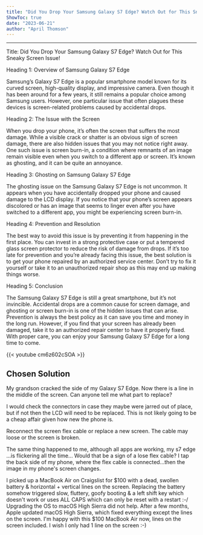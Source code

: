 ```yaml
---
title: "Did You Drop Your Samsung Galaxy S7 Edge? Watch Out for This Sneaky Screen Issue!"
ShowToc: true 
date: "2023-06-21"
author: "April Thomson"
---
```

*****
Title: Did You Drop Your Samsung Galaxy S7 Edge? Watch Out for This Sneaky Screen Issue!

Heading 1: Overview of Samsung Galaxy S7 Edge 

Samsung’s Galaxy S7 Edge is a popular smartphone model known for its curved screen, high-quality display, and impressive camera. Even though it has been around for a few years, it still remains a popular choice among Samsung users. However, one particular issue that often plagues these devices is screen-related problems caused by accidental drops.

Heading 2: The Issue with the Screen

When you drop your phone, it’s often the screen that suffers the most damage. While a visible crack or shatter is an obvious sign of screen damage, there are also hidden issues that you may not notice right away. One such issue is screen burn-in, a condition where remnants of an image remain visible even when you switch to a different app or screen. It’s known as ghosting, and it can be quite an annoyance.

Heading 3: Ghosting on Samsung Galaxy S7 Edge 

The ghosting issue on the Samsung Galaxy S7 Edge is not uncommon. It appears when you have accidentally dropped your phone and caused damage to the LCD display. If you notice that your phone’s screen appears discolored or has an image that seems to linger even after you have switched to a different app, you might be experiencing screen burn-in.

Heading 4: Prevention and Resolution 

The best way to avoid this issue is by preventing it from happening in the first place. You can invest in a strong protective case or put a tempered glass screen protector to reduce the risk of damage from drops. If it’s too late for prevention and you’re already facing this issue, the best solution is to get your phone repaired by an authorized service center. Don’t try to fix it yourself or take it to an unauthorized repair shop as this may end up making things worse.

Heading 5: Conclusion 

The Samsung Galaxy S7 Edge is still a great smartphone, but it’s not invincible. Accidental drops are a common cause for screen damage, and ghosting or screen burn-in is one of the hidden issues that can arise. Prevention is always the best policy as it can save you time and money in the long run. However, if you find that your screen has already been damaged, take it to an authorized repair center to have it properly fixed. With proper care, you can enjoy your Samsung Galaxy S7 Edge for a long time to come.

{{< youtube cm6z602cSOA >}} 



## Chosen Solution
 My grandson cracked the side of my Galaxy S7 Edge. Now there is a line in the middle of the screen. Can anyone tell me what part to replace?

 I would check the connectors in case they maybe were jarred out of place, but if not then the LCD will need to be replaced. This is not likely going to be a cheap affair given how new the phone is.

 Reconnect the screen flex cable or replace a new screen. The cable may loose or the screen is broken.

 The same thing happened to me, although all apps are working, my s7 edge ...is flickering all the time...  Would that be a sign of a lose flex cable?  I tap the back side of my phone, where the flex cable is connected...then the image in my phone's screen changes.

 I picked up a MacBook Air on Craigslist for $100 with a dead, swollen battery & horizontal + vertical lines on the screen. Replacing the battery somehow triggered slow, fluttery,  goofy booting & a left shift key which doesn't work or uses ALL CAPS which can only be reset with a restart :-/  Upgrading the OS to macOS High Sierra did not help. After a few months, Apple updated macOS High Sierra, which fixed everything except the lines on the screen. I'm happy with this $100 MacBook Air now, lines on the screen included. I wish I only had 1 line on the screen :-)




